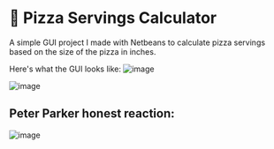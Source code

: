 # 🍕 Pizza Servings Calculator

A simple GUI project I made with Netbeans to calculate pizza servings based on the size of the pizza in inches.

Here's what the GUI looks like:
![image](https://github.com/user-attachments/assets/f78b47c6-e80e-44f4-9765-46c49e417de5)

![image](https://github.com/user-attachments/assets/6f6a226a-1c02-47ba-a0c2-c9d4f04ef543)



## Peter Parker honest reaction:
![image](https://github.com/user-attachments/assets/2e5a1797-c7df-4eec-8ba0-7b4dd1ec1312)



